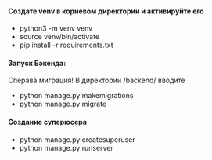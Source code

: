 #### Создате venv в корневом директории и активируйте его

- python3 -m venv venv
- source venv/bin/activate
- pip install -r requirements.txt

#### Запуск Бэкенда:
Сперава миграция!
В директории /backend/ вводите 

- python manage.py makemigrations
- python manage.py migrate

#### Создание суперюсера
- python manage.py createsuperuser
- python manage.py runserver
